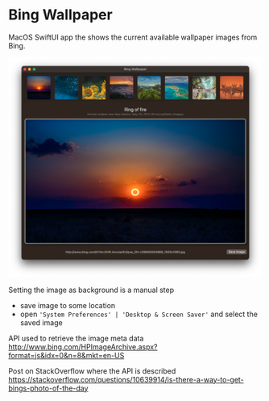 # Bing Wallpaper

MacOS SwiftUI app the shows the current available wallpaper images from Bing.

![](bing-wallpaper.png)

Setting the image as background is a manual step
- save image to some location
- open ``'System Preferences' | 'Desktop & Screen Saver'`` and select the saved image

API used to retrieve the image meta data  
http://www.bing.com/HPImageArchive.aspx?format=js&idx=0&n=8&mkt=en-US

Post on StackOverflow where the API is described  
https://stackoverflow.com/questions/10639914/is-there-a-way-to-get-bings-photo-of-the-day